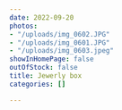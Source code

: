 ```yaml
---
date: 2022-09-20
photos:
- "/uploads/img_0602.JPG"
- "/uploads/img_0601.JPG"
- "/uploads/img_0603.jpeg"
showInHomePage: false
outOfStock: false
title: Jewerly box
categories: []

---
```

